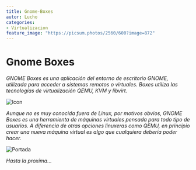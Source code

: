 ```yaml
---
title: Gnome-Boxes
autor: Lucho
categories:
- Virtualizacion
feature_image: "https://picsum.photos/2560/600?image=872"
---
```


# Gnome Boxes

_GNOME Boxes es una aplicación del entorno de escritorio GNOME, utilizada para acceder a sistemas remotos o virtuales. Boxes utiliza las tecnologías de virtualización QEMU, KVM y libvirt._

![Icon](https://raw.githubusercontent.com/Lucho00Cuba/lucho00cuba.github.io/main/img/gnome-boxes/icon.svg)

_Aunque no es muy conocida fuera de Linux, por motivos obvios, GNOME Boxes es una herramienta de máquinas virtuales pensada para todo tipo de usuarios. A diferencia de otras opciones linuxeras como QEMU, en principio crear una nueva máquina virtual es algo que cualquiera debería poder hacer._

![Portada](https://raw.githubusercontent.com/Lucho00Cuba/lucho00cuba.github.io/main/img/gnome-boxes/Boxes_new_machine.png)

_Hasta la proxima..._